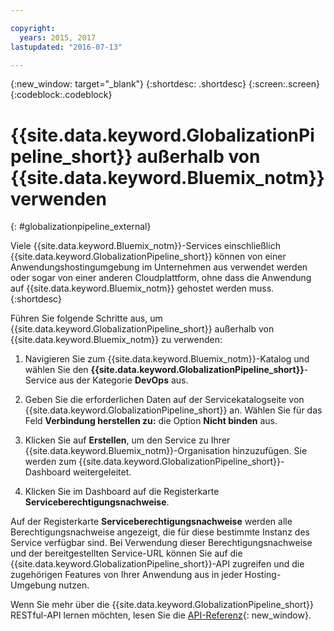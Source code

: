 ```yaml
---

copyright:
  years: 2015, 2017
lastupdated: "2016-07-13"

---
```


{:new_window: target="_blank"}
{:shortdesc: .shortdesc}
{:screen:.screen}
{:codeblock:.codeblock}

# {{site.data.keyword.GlobalizationPipeline_short}} außerhalb von {{site.data.keyword.Bluemix_notm}} verwenden
{: #globalizationpipeline_external}

Viele {{site.data.keyword.Bluemix_notm}}-Services einschließlich {{site.data.keyword.GlobalizationPipeline_short}} können von einer Anwendungshostingumgebung im Unternehmen aus verwendet werden oder sogar von einer anderen Cloudplattform, ohne dass die Anwendung auf {{site.data.keyword.Bluemix_notm}} gehostet werden muss.
{:shortdesc}

Führen Sie folgende Schritte aus, um {{site.data.keyword.GlobalizationPipeline_short}} außerhalb von {{site.data.keyword.Bluemix_notm}} zu verwenden:

1. Navigieren Sie zum {{site.data.keyword.Bluemix_notm}}-Katalog und wählen Sie den **{{site.data.keyword.GlobalizationPipeline_short}}**-Service aus der Kategorie **DevOps** aus.

2. Geben Sie die erforderlichen Daten auf der Servicekatalogseite von {{site.data.keyword.GlobalizationPipeline_short}} an.  Wählen Sie für das Feld **Verbindung herstellen zu:** die Option **Nicht binden** aus.

3. Klicken Sie auf **Erstellen**, um den Service zu Ihrer {{site.data.keyword.Bluemix_notm}}-Organisation hinzuzufügen.  Sie werden zum {{site.data.keyword.GlobalizationPipeline_short}}-Dashboard weitergeleitet.

4. Klicken Sie im Dashboard auf die Registerkarte **Serviceberechtigungsnachweise**.  

Auf der Registerkarte **Serviceberechtigungsnachweise** werden alle Berechtigungsnachweise angezeigt, die für diese bestimmte Instanz des Service verfügbar sind.  Bei Verwendung dieser Berechtigungsnachweise und der bereitgestellten Service-URL können Sie auf die {{site.data.keyword.GlobalizationPipeline_short}}-API zugreifen und die zugehörigen Features von Ihrer Anwendung aus in jeder Hosting-Umgebung nutzen.

Wenn Sie mehr über die {{site.data.keyword.GlobalizationPipeline_short}} RESTful-API lernen möchten, lesen Sie die [API-Referenz](https://gp-rest.ng.bluemix.net/translate/swagger/index.html){: new_window}.
